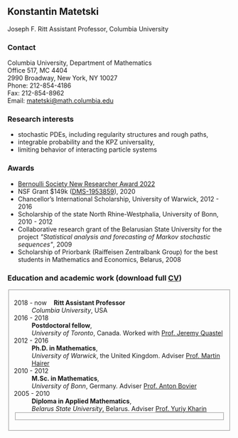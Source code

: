## Konstantin Matetski

Joseph F. Ritt Assistant Professor, Columbia University

### Contact

Columbia University, Department of Mathematics <br/>
Office 517, MC 4404 <br/>
2990 Broadway, New York, NY 10027 <br/>
Phone: 212-854-4186 <br/>
Fax: 212-854-8962 <br/>
Email: <matetski@math.columbia.edu>

### Research interests

- stochastic PDEs, including regularity structures and rough paths,
- integrable probability and the KPZ universality,
- limiting behavior of interacting particle systems

### Awards
- [Bernoulli Society New Researcher Award 2022](http://www.bernoulli-society.org/news/37-general-announcement/324-bernoulli-society-new-researcher-award-2023)
- NSF Grant $149k ([DMS-1953859](https://www.nsf.gov/awardsearch/showAward?AWD_ID=1953859&HistoricalAwards=false)), 2020
- Chancellor’s International Scholarship, University of Warwick, 2012 - 2016
- Scholarship of the state North Rhine-Westphalia, University of Bonn, 2010 - 2012
- Collaborative research grant of the Belarusian State University for the project _"Statistical analysis and forecasting
of Markov stochastic sequences"_, 2009
- Scholarship of Priorbank (Raiffeisen Zentralbank Group) for the best students in Mathematics and Economics, Belarus, 2008

### Education and academic work (download full <a href="media/CV/Matetski_CV.pdf">CV</a>)

<fieldset>
					<dl>
						<dt>2018 - now &nbsp;&nbsp; <strong>Ritt Assistant Professor</strong></dt>
						<dd>
							<em>Columbia University</em>, USA
						</dd>
		        <dt>2016 - 2018</dt>
						<dd>
							<strong>Postdoctoral fellow</strong>,<br />
							<em>University of Toronto</em>, Canada. Worked with <a href="http://www.math.toronto.edu/quastel/">Prof. Jeremy Quastel</a>
						</dd>
					  <dt>2012 - 2016</dt>
						<dd>
							<strong>Ph.D. in Mathematics</strong>,<br />
							<em>University of Warwick</em>, the United Kingdom. Adviser <a href="http://www.hairer.org">Prof. Martin Hairer</a>
						</dd>
					  <dt>2010 - 2012</dt>
						<dd>
							<strong>M.Sc. in Mathematics</strong>,<br />
							<em>University of Bonn</em>, Germany. Adviser <a href="https://wt.iam.uni-bonn.de/bovier/home/">Prof. Anton Bovier</a>
						</dd>
						<dt>2005 - 2010</dt>
						<dd>
							<strong>Diploma in Applied Mathematics</strong>,<br />
							<em>Belarus State University</em>, Belarus.
		          Adviser <a href="http://apmi.bsu.by/en/staff/yuriy-kharin.html">Prof. Yuriy Kharin</a>
						</dd>
<fieldset/>
